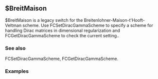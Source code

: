 ##  $BreitMaison 

$BreitMaison is a legacy switch for the Breitenlohner-Maison-t'Hooft-Veltman scheme. Use FCSetDiracGammaScheme to specify a scheme for handling Dirac matrices in dimensional regularization and FCGetDiracGammaScheme to check the current setting..

###  See also 

FCSetDiracGammaScheme, FCGetDiracGammaScheme.

###  Examples 